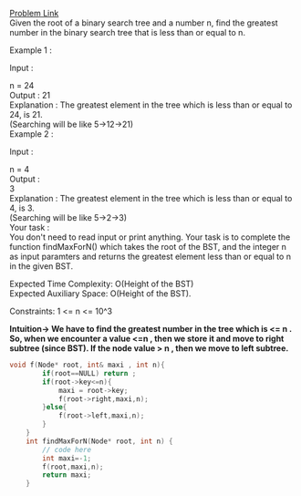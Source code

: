 [Problem Link](https://www.geeksforgeeks.org/problems/closest-neighbor-in-bst/1)<br>
Given the root of a binary search tree and a number n, find the greatest number in the binary search tree that is less than or equal to n. <br>

Example 1 :<br>

Input : 

n = 24<br>
Output : 
21<br>
Explanation : The greatest element in the tree which 
              is less than or equal to 24, is 21. <br>
              (Searching will be like 5->12->21)<br>
Example 2 :<br>

Input : <br>

n = 4<br>
Output : <br>
3<br>
Explanation : The greatest element in the tree which 
              is less than or equal to 4, is 3. <br>
              (Searching will be like 5->2->3)<br>
Your task :<br>
You don't need to read input or print anything. Your task is to complete the function findMaxForN() which takes the root of the BST, and the integer n as input paramters and returns the greatest element less than or equal to n in the given BST.<br>

Expected Time Complexity: O(Height of the BST)<br>
Expected Auxiliary Space: O(Height of the BST).<br>

Constraints:
1 <= n <= 10^3<br>

__Intuition-> We have to find the greatest number in the tree which is <= n . So, when we encounter a value <=n , then we store it and move to right subtree (since BST). If the node value > n , then we move to left subtree.__

```C++
void f(Node* root, int& maxi , int n){
        if(root==NULL) return ;
        if(root->key<=n){
            maxi = root->key;
            f(root->right,maxi,n);
        }else{
            f(root->left,maxi,n);
        }
    }
    int findMaxForN(Node* root, int n) {
        // code here
        int maxi=-1;
        f(root,maxi,n);
        return maxi;
    }
```
